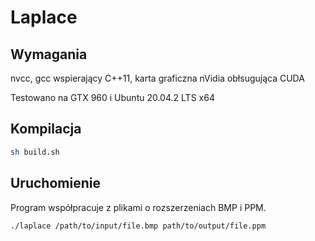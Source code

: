 # Laplace

## Wymagania

nvcc, gcc wspierający C++11, karta graficzna nVidia obłsugująca CUDA

Testowano na GTX 960 i Ubuntu 20.04.2 LTS x64

## Kompilacja

```bash
sh build.sh
```

## Uruchomienie

Program współpracuje z plikami o rozszerzeniach BMP i PPM.

```bash
./laplace /path/to/input/file.bmp path/to/output/file.ppm
```
